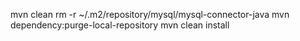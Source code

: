 mvn clean
rm -r ~/.m2/repository/mysql/mysql-connector-java
mvn dependency:purge-local-repository
mvn clean install